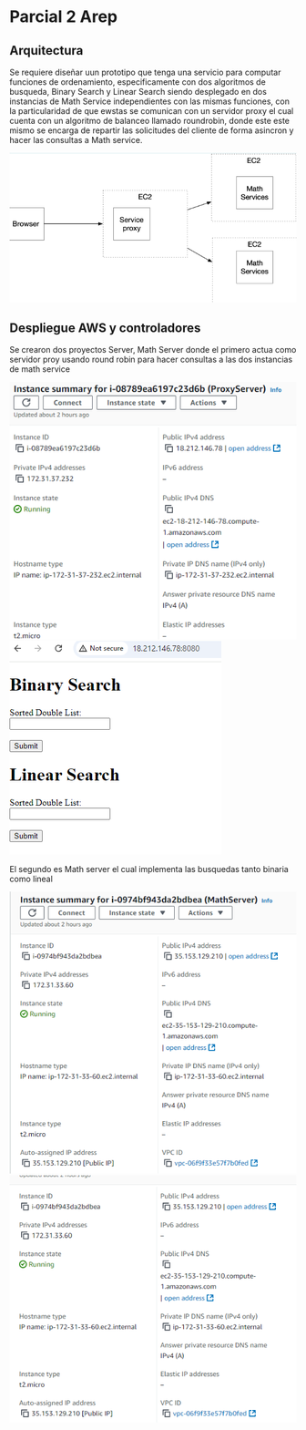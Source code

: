 # Parcial 2 Arep

## Arquitectura

Se requiere diseñar uun prototipo que tenga una servicio para computar funciones de ordenamiento, especificamente con dos algoritmos de busqueda, Binary Search y Linear Search siendo desplegado en dos instancias de Math Service independientes con las mismas funciones, con la particularidad de que ewstas se comunican con un servidor proxy el cual cuenta con un algoritmo de balanceo llamado roundrobin, donde este este mismo se encarga de repartir las solicitudes del cliente de forma asincron y hacer las consultas a Math service.

![img.png](src/main/resources/images/img.png)

## Despliegue AWS y controladores 

Se crearon dos proyectos Server, Math Server donde el primero actua como servidor proy usando round robin para hacer consultas a las dos instancias de math service 

![img.png](src/main/resources/images/img1.png)
![img_1.png](src%2Fmain%2Fresources%2Fimages%2Fimg_1.png)

El segundo es Math server el cual implementa las busquedas tanto binaria como lineal

![img.png](src/main/resources/images/img2.png)![img_2.png](src%2Fmain%2Fresources%2Fimages%2Fimg_2.png)